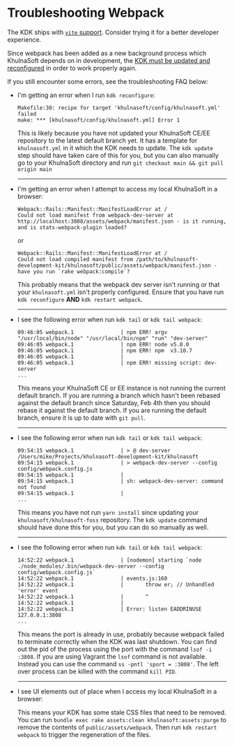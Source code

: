 # Troubleshooting Webpack

The KDK ships with [`vite` support](../configuration.md#vite-settings). Consider trying it for a better developer experience.

Since webpack has been added as a new background process which KhulnaSoft depends on
in development, the [KDK must be updated and reconfigured](../index.md#update-kdk) in
order to work properly again.

If you still encounter some errors, see the troubleshooting FAQ below:

- I'm getting an error when I run `kdk reconfigure`:

  ```plaintext
  Makefile:30: recipe for target 'khulnasoft/config/khulnasoft.yml' failed
  make: *** [khulnasoft/config/khulnasoft.yml] Error 1
  ```

  This is likely because you have not updated your KhulnaSoft CE/EE repository to
  the latest default branch yet. It has a template for `khulnasoft.yml` in it which
  the KDK needs to update. The `kdk update` step should have taken care of this
  for you, but you can also manually go to your KhulnaSoft directory and run
  `git checkout main && git pull origin main`

    ---

- I'm getting an error when I attempt to access my local KhulnaSoft in a browser:

  ```plaintext
  Webpack::Rails::Manifest::ManifestLoadError at /
  Could not load manifest from webpack-dev-server at http://localhost:3808/assets/webpack/manifest.json - is it running, and is stats-webpack-plugin loaded?
  ```

  or

  ```plaintext
  Webpack::Rails::Manifest::ManifestLoadError at /
  Could not load compiled manifest from /path/to/khulnasoft-development-kit/khulnasoft/public/assets/webpack/manifest.json - have you run `rake webpack:compile`?
  ```

  This probably means that the webpack dev server isn't running or that your
  `khulnasoft.yml` isn't properly configured. Ensure that you have run
  `kdk reconfigure` **AND** `kdk restart webpack`.

  ---

- I see the following error when run `kdk tail` or `kdk tail webpack`:

  ```plaintext
  09:46:05 webpack.1               | npm ERR! argv "/usr/local/bin/node" "/usr/local/bin/npm" "run" "dev-server"
  09:46:05 webpack.1               | npm ERR! node v5.8.0
  09:46:05 webpack.1               | npm ERR! npm  v3.10.7
  09:46:05 webpack.1               |
  09:46:05 webpack.1               | npm ERR! missing script: dev-server
  ...
  ```

  This means your KhulnaSoft CE or EE instance is not running the current default
  branch. If you are running a branch which hasn't been rebased against the
  default branch since Saturday, Feb 4th then you should rebase it against the
  default branch. If you are running the default branch, ensure it is up to date
  with `git pull`.

  ---

- I see the following error when run `kdk tail` or `kdk tail webpack`:

  ```plaintext
  09:54:15 webpack.1               | > @ dev-server /Users/mike/Projects/khulnasoft-development-kit/khulnasoft
  09:54:15 webpack.1               | > webpack-dev-server --config config/webpack.config.js
  09:54:15 webpack.1               |
  09:54:15 webpack.1               | sh: webpack-dev-server: command not found
  09:54:15 webpack.1               |
  ...
  ```

  This means you have not run `yarn install` since updating your `khulnasoft/khulnasoft-foss`
  repository. The `kdk update` command should have done this for you, but you
  can do so manually as well.

  ---

- I see the following error when run `kdk tail` or `kdk tail webpack`:

  ```plaintext
  14:52:22 webpack.1               | [nodemon] starting `node ./node_modules/.bin/webpack-dev-server --config config/webpack.config.js`
  14:52:22 webpack.1               | events.js:160
  14:52:22 webpack.1               |       throw er; // Unhandled 'error' event
  14:52:22 webpack.1               |       ^
  14:52:22 webpack.1               |
  14:52:22 webpack.1               | Error: listen EADDRINUSE 127.0.0.1:3808
  ...
  ```

  This means the port is already in use, probably because webpack failed to
  terminate correctly when the KDK was last shutdown. You can find out the pid
  of the process using the port with the command `lsof -i :3808`. If you are
  using Vagrant the `lsof` command is not available. Instead you can use the
  command `ss -pntl 'sport = :3808'`. The left over process can be killed with
  the command `kill PID`.

  ---

- I see UI elements out of place when I access my local KhulnaSoft in a browser:

  This means your KDK has some stale CSS files that need to be removed. You can run `bundle exec rake assets:clean khulnasoft:assets:purge`
  to remove the contents of `public/assets/webpack`. Then run `kdk restart webpack` to trigger the regeneration of the files.
